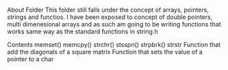 
About Folder
This folder still falls under the concept of arrays, pointers, strings and functios. I have been exposed to concept of double pointers, multi dimenesional arrays and as such am going to be writing functions that works same way as the standard functions in string.h

Contents
memset()
memcpy()
strchr()
stsspn()
strpbrk()
strstr
Function that add the diagonals of a square matrix
Function that sets the value of a pointer to a char

